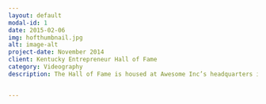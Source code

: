 ```yaml
---
layout: default
modal-id: 1
date: 2015-02-06
img: hofthumbnail.jpg
alt: image-alt
project-date: November 2014
client: Kentucky Entrepreneur Hall of Fame
category: Videography
description: The Hall of Fame is housed at Awesome Inc’s headquarters in downtown Lexington. Our mission is to raise awareness of the impact that entrepreneurship has made in the Commonwealth and encourage others to pursue similar ambitious endeavors. 


---
```

